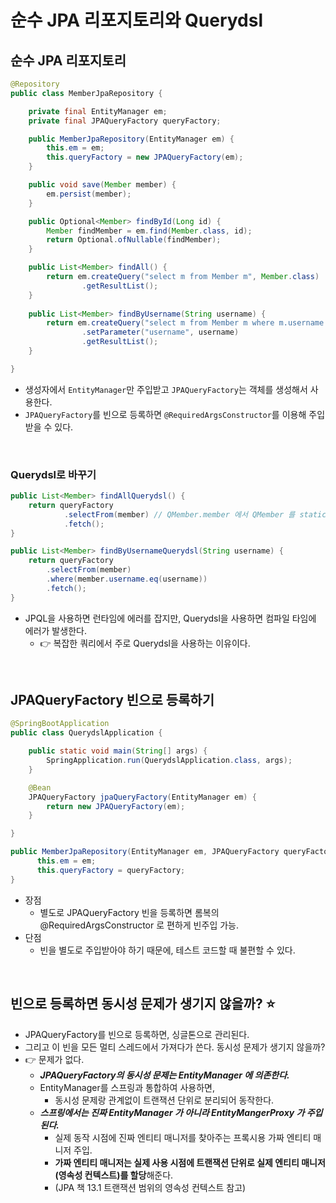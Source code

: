 # 순수 JPA 리포지토리와 Querydsl

## 순수 JPA 리포지토리

```java
@Repository
public class MemberJpaRepository {

	private final EntityManager em;
	private final JPAQueryFactory queryFactory;

	public MemberJpaRepository(EntityManager em) {
		this.em = em;
		this.queryFactory = new JPAQueryFactory(em);
	}

	public void save(Member member) {
		em.persist(member);
	}

	public Optional<Member> findById(Long id) {
		Member findMember = em.find(Member.class, id);
		return Optional.ofNullable(findMember);
	}

	public List<Member> findAll() {
		return em.createQuery("select m from Member m", Member.class)
				.getResultList();
	}
	
	public List<Member> findByUsername(String username) {
		return em.createQuery("select m from Member m where m.username = :username", Member.class)
				.setParameter("username", username)
				.getResultList();
	}

}
```

- 생성자에서 `EntityManager`만 주입받고 `JPAQueryFactory`는 객체를 생성해서 사용한다.
- `JPAQueryFactory`를 빈으로 등록하면 `@RequiredArgsConstructor`를 이용해 주입받을 수 있다.

<br>

### Querydsl로 바꾸기 

```java
public List<Member> findAllQuerydsl() {
    return queryFactory
            .selectFrom(member) // QMember.member 에서 QMember 를 static import
            .fetch();
}

public List<Member> findByUsernameQuerydsl(String username) {
    return queryFactory
        .selectFrom(member)
        .where(member.username.eq(username))
        .fetch();
}
```

- JPQL을 사용하면 런타임에 에러를 잡지만, Querydsl을 사용하면 컴파일 타임에 에러가 발생한다.
  - 👉 복잡한 쿼리에서 주로 Querydsl을 사용하는 이유이다.

<br>

## JPAQueryFactory 빈으로 등록하기

```java
@SpringBootApplication
public class QuerydslApplication {

	public static void main(String[] args) {
		SpringApplication.run(QuerydslApplication.class, args);
	}

	@Bean
	JPAQueryFactory jpaQueryFactory(EntityManager em) {
		return new JPAQueryFactory(em);
	}

}
```

```java
public MemberJpaRepository(EntityManager em, JPAQueryFactory queryFactory) {
      this.em = em;
      this.queryFactory = queryFactory;
}
```

- 장점 
  - 별도로 JPAQueryFactory 빈을 등록하면 롬복의 @RequiredArgsConstructor 로 편하게 빈주입 가능.
- 단점
  - 빈을 별도로 주입받아야 하기 때문에, 테스트 코드할 때 불편할 수 있다.

<br>

## 빈으로 등록하면 동시성 문제가 생기지 않을까? ⭐️

- JPAQueryFactory를 빈으로 등록하면, 싱글톤으로 관리된다.
- 그리고 이 빈을 모든 멀티 스레드에서 가져다가 쓴다. 동시성 문제가 생기지 않을까?
- 👉 문제가 없다. 
  - **_JPAQueryFactory의 동시성 문제는 EntityManager 에 의존한다._**
  - EntityManager를 스프링과 통합하여 사용하면, 
    - 동시성 문제랑 관계없이 트랜잭션 단위로 분리되어 동작한다. 
  - **_스프링에서는 진짜 EntityManager 가 아니라 EntityMangerProxy 가 주입된다._**
    - 실제 동작 시점에 진짜 엔티티 매니저를 찾아주는 프록시용 가짜 엔티티 매니저 주입. 
    - **가짜 엔티티 매니저는 실제 사용 시점에 트랜잭션 단위로 실제 엔티티 매니저(영속성 컨텍스트)를 할당**해준다.
    - (JPA 책 13.1 트랜잭션 범위의 영속성 컨텍스트 참고)